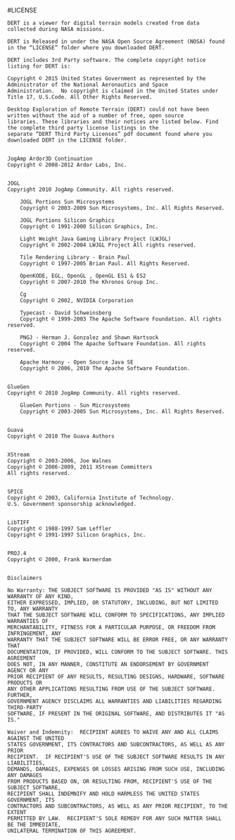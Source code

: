#LICENSE

	DERT is a viewer for digital terrain models created from data collected during NASA missions.

	DERT is Released in under the NASA Open Source Agreement (NOSA) found in the “LICENSE” folder where you downloaded DERT.

	DERT includes 3rd Party software. The complete copyright notice listing for DERT is:

	Copyright © 2015 United States Government as represented by the Administrator of the National Aeronautics and Space
	Administration.  No copyright is claimed in the United States under Title 17, U.S.Code. All Other Rights Reserved.

	Desktop Exploration of Remote Terrain (DERT) could not have been written without the aid of a number of free, open source
	libraries. These libraries and their notices are listed below. Find the complete third party license listings in the
	separate “DERT Third Party Licenses” pdf document found where you downloaded DERT in the LICENSE folder.
 
 
	JogAmp Ardor3D Continuation
	Copyright © 2008-2012 Ardor Labs, Inc.

 
	JOGL
	Copyright 2010 JogAmp Community. All rights reserved.
	 
		JOGL Portions Sun Microsystems
		Copyright © 2003-2009 Sun Microsystems, Inc. All Rights Reserved.
 
		JOGL Portions Silicon Graphics
		Copyright © 1991-2000 Silicon Graphics, Inc.
 
		Light Weight Java Gaming Library Project (LWJGL)
		Copyright © 2002-2004 LWJGL Project All rights reserved.
 
		Tile Rendering Library - Brain Paul
		Copyright © 1997-2005 Brian Paul. All Rights Reserved.
 
		OpenKODE, EGL, OpenGL , OpenGL ES1 & ES2
		Copyright © 2007-2010 The Khronos Group Inc.
 
		Cg
		Copyright © 2002, NVIDIA Corporation
 
		Typecast - David Schweinsberg
		Copyright © 1999-2003 The Apache Software Foundation. All rights reserved.
 
		PNGJ - Herman J. Gonzalez and Shawn Hartsock
		Copyright © 2004 The Apache Software Foundation. All rights reserved.
 
		Apache Harmony - Open Source Java SE
		Copyright © 2006, 2010 The Apache Software Foundation.

 
	GlueGen
	Copyright © 2010 JogAmp Community. All rights reserved.
 
		GlueGen Portions - Sun Microsystems
		Copyright © 2003-2005 Sun Microsystems, Inc. All Rights Reserved.

 
	Guava
	Copyright © 2010 The Guava Authors

 
	XStream
	Copyright © 2003-2006, Joe Walnes
	Copyright © 2006-2009, 2011 XStream Committers
	All rights reserved.

 
	SPICE
	Copyright © 2003, California Institute of Technology.
	U.S. Government sponsorship acknowledged.

 
	LibTIFF
	Copyright © 1988-1997 Sam Leffler
	Copyright © 1991-1997 Silicon Graphics, Inc.

 
	PROJ.4
	Copyright © 2000, Frank Warmerdam
 

	Disclaimers

	No Warranty: THE SUBJECT SOFTWARE IS PROVIDED "AS IS" WITHOUT ANY WARRANTY OF ANY KIND,
	EITHER EXPRESSED, IMPLIED, OR STATUTORY, INCLUDING, BUT NOT LIMITED TO, ANY WARRANTY
	THAT THE SUBJECT SOFTWARE WILL CONFORM TO SPECIFICATIONS, ANY IMPLIED WARRANTIES OF
	MERCHANTABILITY, FITNESS FOR A PARTICULAR PURPOSE, OR FREEDOM FROM INFRINGEMENT, ANY
	WARRANTY THAT THE SUBJECT SOFTWARE WILL BE ERROR FREE, OR ANY WARRANTY THAT
	DOCUMENTATION, IF PROVIDED, WILL CONFORM TO THE SUBJECT SOFTWARE. THIS AGREEMENT
	DOES NOT, IN ANY MANNER, CONSTITUTE AN ENDORSEMENT BY GOVERNMENT AGENCY OR ANY
	PRIOR RECIPIENT OF ANY RESULTS, RESULTING DESIGNS, HARDWARE, SOFTWARE PRODUCTS OR
	ANY OTHER APPLICATIONS RESULTING FROM USE OF THE SUBJECT SOFTWARE.  FURTHER,
	GOVERNMENT AGENCY DISCLAIMS ALL WARRANTIES AND LIABILITIES REGARDING THIRD-PARTY
	SOFTWARE, IF PRESENT IN THE ORIGINAL SOFTWARE, AND DISTRIBUTES IT "AS IS."

	Waiver and Indemnity:  RECIPIENT AGREES TO WAIVE ANY AND ALL CLAIMS AGAINST THE UNITED
	STATES GOVERNMENT, ITS CONTRACTORS AND SUBCONTRACTORS, AS WELL AS ANY PRIOR
	RECIPIENT.  IF RECIPIENT'S USE OF THE SUBJECT SOFTWARE RESULTS IN ANY LIABILITIES,
	DEMANDS, DAMAGES, EXPENSES OR LOSSES ARISING FROM SUCH USE, INCLUDING ANY DAMAGES
	FROM PRODUCTS BASED ON, OR RESULTING FROM, RECIPIENT'S USE OF THE SUBJECT SOFTWARE,
	RECIPIENT SHALL INDEMNIFY AND HOLD HARMLESS THE UNITED STATES GOVERNMENT, ITS
	CONTRACTORS AND SUBCONTRACTORS, AS WELL AS ANY PRIOR RECIPIENT, TO THE EXTENT
	PERMITTED BY LAW.  RECIPIENT'S SOLE REMEDY FOR ANY SUCH MATTER SHALL BE THE IMMEDIATE,
	UNILATERAL TERMINATION OF THIS AGREEMENT.
